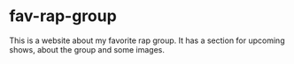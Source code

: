 # fav-rap-group
This is a website about my favorite rap group. It has a section for upcoming shows, about the group and some images. 
